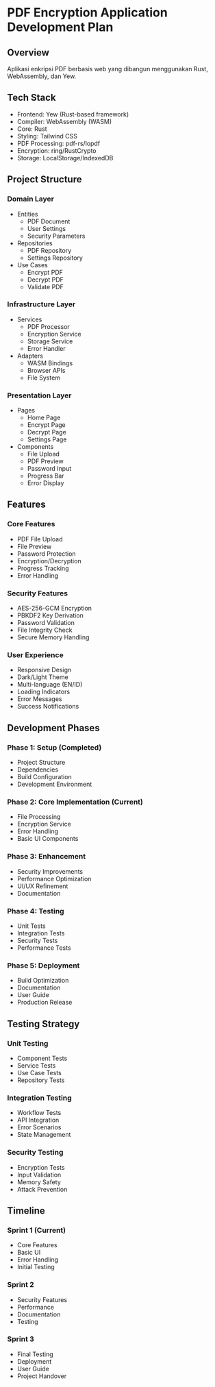# PDF Encryption Application Development Plan

## Overview

Aplikasi enkripsi PDF berbasis web yang dibangun menggunakan Rust, WebAssembly, dan Yew.

## Tech Stack

- Frontend: Yew (Rust-based framework)
- Compiler: WebAssembly (WASM)
- Core: Rust
- Styling: Tailwind CSS
- PDF Processing: pdf-rs/lopdf
- Encryption: ring/RustCrypto
- Storage: LocalStorage/IndexedDB

## Project Structure

### Domain Layer

- Entities
  - PDF Document
  - User Settings
  - Security Parameters
- Repositories
  - PDF Repository
  - Settings Repository
- Use Cases
  - Encrypt PDF
  - Decrypt PDF
  - Validate PDF

### Infrastructure Layer

- Services
  - PDF Processor
  - Encryption Service
  - Storage Service
  - Error Handler
- Adapters
  - WASM Bindings
  - Browser APIs
  - File System

### Presentation Layer

- Pages
  - Home Page
  - Encrypt Page
  - Decrypt Page
  - Settings Page
- Components
  - File Upload
  - PDF Preview
  - Password Input
  - Progress Bar
  - Error Display

## Features

### Core Features

- PDF File Upload
- File Preview
- Password Protection
- Encryption/Decryption
- Progress Tracking
- Error Handling

### Security Features

- AES-256-GCM Encryption
- PBKDF2 Key Derivation
- Password Validation
- File Integrity Check
- Secure Memory Handling

### User Experience

- Responsive Design
- Dark/Light Theme
- Multi-language (EN/ID)
- Loading Indicators
- Error Messages
- Success Notifications

## Development Phases

### Phase 1: Setup (Completed)

- Project Structure
- Dependencies
- Build Configuration
- Development Environment

### Phase 2: Core Implementation (Current)

- File Processing
- Encryption Service
- Error Handling
- Basic UI Components

### Phase 3: Enhancement

- Security Improvements
- Performance Optimization
- UI/UX Refinement
- Documentation

### Phase 4: Testing

- Unit Tests
- Integration Tests
- Security Tests
- Performance Tests

### Phase 5: Deployment

- Build Optimization
- Documentation
- User Guide
- Production Release

## Testing Strategy

### Unit Testing

- Component Tests
- Service Tests
- Use Case Tests
- Repository Tests

### Integration Testing

- Workflow Tests
- API Integration
- Error Scenarios
- State Management

### Security Testing

- Encryption Tests
- Input Validation
- Memory Safety
- Attack Prevention

## Timeline

### Sprint 1 (Current)

- Core Features
- Basic UI
- Error Handling
- Initial Testing

### Sprint 2

- Security Features
- Performance
- Documentation
- Testing

### Sprint 3

- Final Testing
- Deployment
- User Guide
- Project Handover

